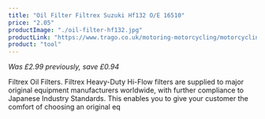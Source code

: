 ```yaml
---
title: "Oil Filter Filtrex Suzuki Hf132 O/E 16510"
price: "2.05"
productImage: "./oil-filter-hf132.jpg"
productLink: "https://www.trago.co.uk/motoring-motorcycling/motorcycling-accessories/motorcycling-tools/oil-filter-filtrex-suzuki-hf132-o-e-16510.html"
product: "tool"
---
```

*Was £2.99 previously, save £0.94*

Filtrex Oil Filters. Filtrex Heavy-Duty Hi-Flow filters are supplied to major original equipment manufacturers worldwide, with further compliance to Japanese Industry Standards. This enables you to give your customer the comfort of choosing an original eq




